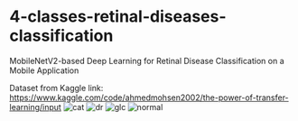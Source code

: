 # 4-classes-retinal-diseases-classification
MobileNetV2-based Deep Learning for Retinal Disease Classification on a Mobile Application

Dataset from Kaggle link: https://www.kaggle.com/code/ahmedmohsen2002/the-power-of-transfer-learning/input
![cat](https://github.com/jackaquamin/4-classes-retinal-diseases-classification/assets/122338333/38d48590-336d-4ea0-8813-6fa655b88bd5)
![dr](https://github.com/jackaquamin/4-classes-retinal-diseases-classification/assets/122338333/8c0b705d-31db-4b74-bcc2-6873056d2904)
![glc](https://github.com/jackaquamin/4-classes-retinal-diseases-classification/assets/122338333/cd153ef6-d9a6-4299-9026-24b20951651a)
![normal](https://github.com/jackaquamin/4-classes-retinal-diseases-classification/assets/122338333/34c6d3f3-444c-46e3-8bc1-87c6f2590d56)
